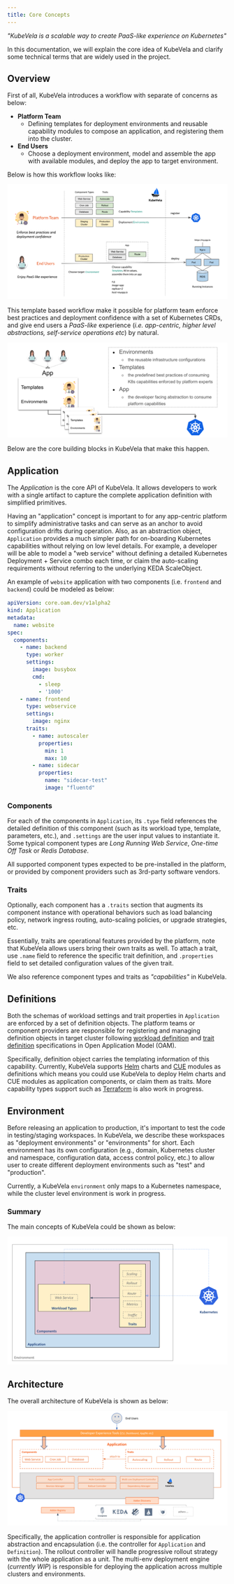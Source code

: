 ```yaml
---
title: Core Concepts
---
```


*"KubeVela is a scalable way to create PaaS-like experience on Kubernetes"*

In this documentation, we will explain the core idea of KubeVela and clarify some technical terms that are widely used in the project.

## Overview

First of all, KubeVela introduces a workflow with separate of concerns as below:
- **Platform Team**
  - Defining templates for deployment environments and reusable capability modules to compose an application, and registering them into the cluster.
- **End Users**
  - Choose a deployment environment, model and assemble the app with available modules, and deploy the app to target environment.

Below is how this workflow looks like:

![alt](../resources/how-it-works.png)

This template based workflow make it possible for platform team enforce best practices and deployment confidence with a set of Kubernetes CRDs, and give end users a *PaaS-like* experience (*i.e. app-centric, higher level abstractions, self-service operations etc*) by natural.

![alt](../resources/what-is-kubevela.png)

Below are the core building blocks in KubeVela that make this happen.

## Application
The *Application* is the core API of KubeVela. It allows developers to work with a single artifact to capture the complete application definition with simplified primitives.

Having an "application" concept is important to for any app-centric platform to simplify administrative tasks and can serve as an anchor to avoid configuration drifts during operation. Also, as an abstraction object, `Application` provides a much simpler path for on-boarding Kubernetes capabilities without relying on low level details. For example, a developer will be able to model a "web service" without defining a detailed Kubernetes Deployment + Service combo each time, or claim the auto-scaling requirements without referring to the underlying KEDA ScaleObject.

An example of `website` application with two components (i.e. `frontend` and `backend`) could be modeled as below:

```yaml
apiVersion: core.oam.dev/v1alpha2
kind: Application
metadata:
  name: website
spec:
  components:
    - name: backend
      type: worker
      settings:
        image: busybox
        cmd:
          - sleep
          - '1000'
    - name: frontend
      type: webservice
      settings:
        image: nginx
      traits:
        - name: autoscaler
          properties:
            min: 1
            max: 10
        - name: sidecar
          properties:
            name: "sidecar-test"
            image: "fluentd"
```

### Components

For each of the components in `Application`, its `.type` field references the detailed definition of this component (such as its workload type, template, parameters, etc.), and `.settings` are the user input values to instantiate it. Some typical component types are *Long Running Web Service*, *One-time Off Task* or *Redis Database*.

All supported component types expected to be pre-installed in the platform, or provided by component providers such as 3rd-party software vendors.

### Traits

Optionally, each component has a `.traits` section that augments its component instance with operational behaviors such as load balancing policy, network ingress routing, auto-scaling policies, or upgrade strategies, etc.

Essentially, traits are operational features provided by the platform, note that KubeVela allows users bring their own traits as well. To attach a trait, use `.name` field to reference the specific trait definition, and `.properties` field to set detailed configuration values of the given trait.

We also reference component types and traits as *"capabilities"* in KubeVela. 

## Definitions

Both the schemas of workload settings and trait properties in `Application` are enforced by a set of definition objects. The platform teams or component providers are responsible for registering and managing definition objects in target cluster following [workload definition](https://github.com/oam-dev/spec/blob/master/4.workload_types.md) and [trait definition](https://github.com/oam-dev/spec/blob/master/6.traits.md) specifications in Open Application Model (OAM). 

Specifically, definition object carries the templating information of this capability. Currently, KubeVela supports [Helm](http://helm.sh/) charts and [CUE](https://github.com/cuelang/cue) modules as definitions which means you could use KubeVela to deploy Helm charts and CUE modules as application components, or claim them as traits. More capability types support such as [Terraform](https://www.terraform.io/) is also work in progress.

## Environment
Before releasing an application to production, it's important to test the code in testing/staging workspaces. In KubeVela, we describe these workspaces as "deployment environments" or "environments" for short. Each environment has its own configuration (e.g., domain, Kubernetes cluster and namespace, configuration data, access control policy, etc.) to allow user to create different deployment environments such as "test" and "production".

Currently, a KubeVela `environment` only maps to a Kubernetes namespace, while the cluster level environment is work in progress.

### Summary

The main concepts of KubeVela could be shown as below:

![alt](../resources/concepts.png)

## Architecture

The overall architecture of KubeVela is shown as below:

![alt](../resources/arch.png)

Specifically, the application controller is responsible for application abstraction and encapsulation (i.e. the controller for `Application` and `Definition`). The rollout controller will handle progressive rollout strategy with the whole application as a unit. The multi-env deployment engine (*currently WIP*) is responsible for deploying the application across multiple clusters and environments. 
